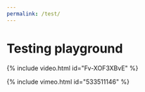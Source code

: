 ```yaml
---
permalink: /test/
---
```


# Testing playground

{% include video.html id="Fv-XOF3XBvE" %}

{% include vimeo.html id="533511146" %}
